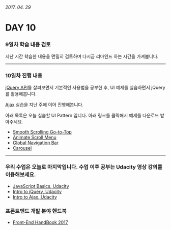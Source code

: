 ###### 2017. 04. 29

# DAY 10

### 9일차 학습 내용 검토

지난 시간 학습한 내용을 면밀히 검토하며 다시금 리마인드 하는 시간을 가져봅니다.

---

### 10일차 진행 내용

[jQuery API](http://api.jquery.com/)를 살펴보면서 기본적인 사용법을 공부한 후, UI 예제를 실습하면서 jQuery를 활용해봅니다.

[Ajax](../DAY10/Ajax/README.md) 실습을 지난 주에 이어 진행해봅니다.

아래 목록은 오늘 실습할 UI Pattern 입니다. 아래 링크를 클릭해서 예제를 다운로드 받아주세요.

- [Smooth Scrolling Go-to-Top](../DAY10/UI/ui.Go-to-top.zip)
- [Animate Scroll Menu](../DAY10/UI/ui.AnimateScrollMenu.zip)
- [Global Navigation Bar](../DAY10/UI/ui.Navigation.zip)
- [Carousel](../DAY10/UI/ui.Carousel.zip)

---

### 우리 수업은 오늘로 마지막입니다. 수업 이후 공부는 Udacity 영상 강의를 이용해보세요.

- [JavaScript Basics, Udacity](https://www.youtube.com/playlist?list=PLAwxTw4SYaPmtf5v3hefG5seVynUtV9T8)
- [Intro to jQuery, Udacity](https://www.youtube.com/playlist?list=PLAwxTw4SYaPkk4k42lGH3l-MlojoNFBFI)
- [Intro to Ajax, Udacity](https://www.youtube.com/playlist?list=PLAwxTw4SYaPkZTDQ0vR9BwkHnku9QRwqh)

### 프론트엔드 개발 분야 핸드북

- [Front-End HandBook 2017](https://frontendmasters.com/books/front-end-handbook/2017/)

